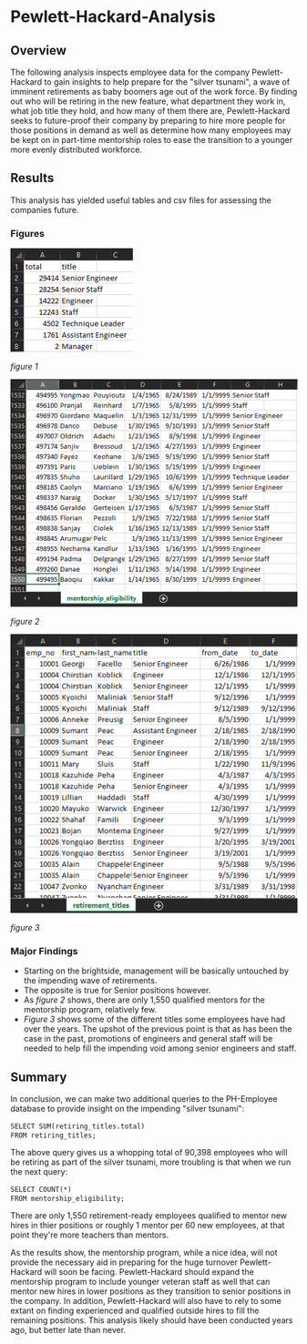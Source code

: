 # Pewlett-Hackard-Analysis

## Overview
The following analysis inspects employee data for the company Pewlett-Hackard to gain insights to help prepare for the "silver tsunami", a wave of imminent retirements as baby boomers age out of the work force. By finding out who will be retiring in the new feature, what department they work in, what job title they hold, and how many of them there are, Pewlett-Hackard seeks to future-proof their company by preparing to hire more people for those positions in demand as well as determine how many employees may be kept on in part-time mentorship roles to ease the transition to a younger more evenly distributed workforce.

## Results
This analysis has yielded useful tables and csv files for assessing the companies future. 

### Figures
![impending_retirements_by_title](https://github.com/deklund76/Pewlett-Hackard-Analysis/blob/main/Resources/impending_retirements_by_title.png)

_figure 1_

![mentorship_eligibility](https://github.com/deklund76/Pewlett-Hackard-Analysis/blob/main/Resources/mentorship_eligibility.png)

_figure 2_

![retiring_employees_titles_held](https://github.com/deklund76/Pewlett-Hackard-Analysis/blob/main/Resources/retiring_employees_titles_held.png)

_figure 3_

### Major Findings

* Starting on the brightside, management will be basically untouched by the impending wave of retirements.
* The opposite is true for Senior positions however.
* As _figure 2_ shows, there are only 1,550 qualified mentors for the mentorship program, relatively few.
* _Figure 3_ shows some of the different titles some employees have had over the years. The upshot of the previous point is that as has been the case in the past, promotions of engineers and general staff will be needed to help fill the impending void among senior engineers and staff.

## Summary
In conclusion, we can make two additional queries to the PH-Employee database to provide insight on the impending "silver tsunami":

```
SELECT SUM(retiring_titles.total)
FROM retiring_titles;
```

The above query gives us a whopping total of 90,398 employees who will be retiring as part of the silver tsunami, more troubling is that when we run the next query:

```
SELECT COUNT(*)
FROM mentorship_eligibility;
```

There are only 1,550 retirement-ready employees qualified to mentor new hires in thier positions or roughly 1 mentor per 60 new employees, at that point they're more teachers than mentors.

As the results show, the mentorship program, while a nice idea, will not provide the necessary aid in preparing for the huge turnover Pewlett-Hackard will soon be facing. Pewlett-Hackard should expand the mentorship program to include younger veteran staff as well that can mentor new hires in lower positions as they transition to senior positions in the company. In addition, Pewlett-Hackard will also have to rely to some extant on finding experienced and qualified outside hires to fill the remaining positions. This analysis likely should have been conducted years ago, but better late than never.
